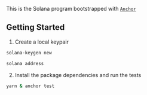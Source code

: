 This is the Solana program bootstrapped with [`Anchor`](https://github.com/project-serum/anchor)

## Getting Started

1. Create a local keypair

```bash
solana-keygen new

solana address
```

2. Install the package dependencies and run the tests

```bash
yarn & anchor test
```
